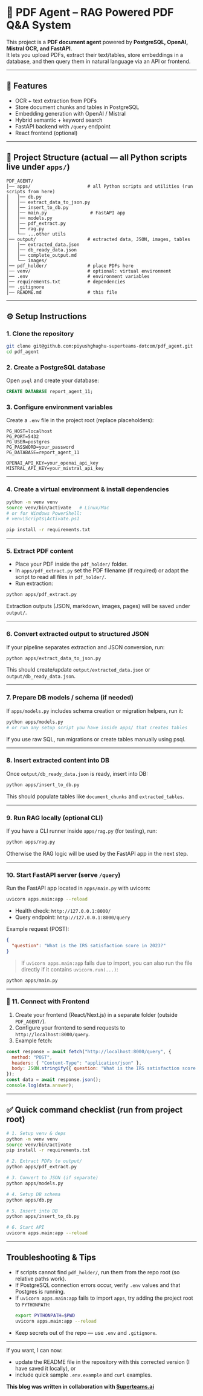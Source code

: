 # 📘 PDF Agent – RAG Powered PDF Q&A System

This project is a **PDF document agent** powered by **PostgreSQL, OpenAI, Mistral OCR, and FastAPI**.  
It lets you upload PDFs, extract their text/tables, store embeddings in a database, and then query them in natural language via an API or frontend.

---

## 🚀 Features
- OCR + text extraction from PDFs  
- Store document chunks and tables in PostgreSQL  
- Embedding generation with OpenAI / Mistral  
- Hybrid semantic + keyword search  
- FastAPI backend with `/query` endpoint  
- React frontend (optional)  

---

## 📂 Project Structure (actual — all Python scripts live under `apps/`)

```
PDF_AGENT/
│── apps/                     # all Python scripts and utilities (run scripts from here)
│   │── db.py
│   │── extract_data_to_json.py
│   │── insert_to_db.py
│   │── main.py                # FastAPI app
│   │── models.py
│   │── pdf_extract.py
│   │── rag.py
│   └── ...other utils
│── output/                   # extracted data, JSON, images, tables
│   │── extracted_data.json
│   │── db_ready_data.json
│   │── complete_output.md
│   └── images/
│── pdf_holder/               # place PDFs here
│── venv/                     # optional: virtual environment
│── .env                      # environment variables
│── requirements.txt          # dependencies
│── .gitignore
│── README.md                 # this file
```

---

## ⚙️ Setup Instructions

### 1. Clone the repository
```bash
git clone git@github.com:piyushghughu-superteams-dotcom/pdf_agent.git
cd pdf_agent
```

### 2. Create a PostgreSQL database
Open `psql` and create your database:
```sql
CREATE DATABASE report_agent_11;
```

### 3. Configure environment variables
Create a `.env` file in the project root (replace placeholders):

```
PG_HOST=localhost
PG_PORT=5432
PG_USER=postgres
PG_PASSWORD=your_password
PG_DATABASE=report_agent_11

OPENAI_API_KEY=your_openai_api_key
MISTRAL_API_KEY=your_mistral_api_key
```

---

### 4. Create a virtual environment & install dependencies
```bash
python -m venv venv
source venv/bin/activate   # Linux/Mac
# or for Windows PowerShell:
# venv\Scripts\Activate.ps1

pip install -r requirements.txt
```

---

### 5. Extract PDF content
- Place your PDF inside the `pdf_holder/` folder.  
- In `apps/pdf_extract.py` set the PDF filename (if required) or adapt the script to read all files in `pdf_holder/`.  
- Run extraction:

```bash
python apps/pdf_extract.py
```

Extraction outputs (JSON, markdown, images, pages) will be saved under `output/`.

---

### 6. Convert extracted output to structured JSON
If your pipeline separates extraction and JSON conversion, run:

```bash
python apps/extract_data_to_json.py
```

This should create/update `output/extracted_data.json` or `output/db_ready_data.json`.

---

### 7. Prepare DB models / schema (if needed)
If `apps/models.py` includes schema creation or migration helpers, run it:

```bash
python apps/models.py
# or run any setup script you have inside apps/ that creates tables
```

If you use raw SQL, run migrations or create tables manually using psql.

---

### 8. Insert extracted content into DB
Once `output/db_ready_data.json` is ready, insert into DB:

```bash
python apps/insert_to_db.py
```

This should populate tables like `document_chunks` and `extracted_tables`.

---

### 9. Run RAG locally (optional CLI)
If you have a CLI runner inside `apps/rag.py` (for testing), run:

```bash
python apps/rag.py
```

Otherwise the RAG logic will be used by the FastAPI app in the next step.

---

### 10. Start FastAPI server (serve `/query`)
Run the FastAPI app located in `apps/main.py` with uvicorn:

```bash
uvicorn apps.main:app --reload
```

- Health check: `http://127.0.0.1:8000/`  
- Query endpoint: `http://127.0.0.1:8000/query`  

Example request (POST):
```json
{
  "question": "What is the IRS satisfaction score in 2023?"
}
```

> If `uvicorn apps.main:app` fails due to import, you can also run the file directly if it contains `uvicorn.run(...)`:
```bash
python apps/main.py
```

---

### 🔗 11. Connect with Frontend
1. Create your frontend (React/Next.js) in a separate folder (outside `PDF_AGENT/`).  
2. Configure your frontend to send requests to `http://localhost:8000/query`.  
3. Example fetch:

```javascript
const response = await fetch("http://localhost:8000/query", {
  method: "POST",
  headers: { "Content-Type": "application/json" },
  body: JSON.stringify({ question: "What is the IRS satisfaction score in 2023?" })
});
const data = await response.json();
console.log(data.answer);
```

---

## ✅ Quick command checklist (run from project root)

```bash
# 1. Setup venv & deps
python -m venv venv
source venv/bin/activate
pip install -r requirements.txt

# 2. Extract PDFs to output/
python apps/pdf_extract.py

# 3. Convert to JSON (if separate)
python apps/models.py

# 4. Setup DB schema
python apps/db.py

# 5. Insert into DB
python apps/insert_to_db.py

# 6. Start API
uvicorn apps.main:app --reload
```

---

## Troubleshooting & Tips

- If scripts cannot find `pdf_holder/`, run them from the repo root (so relative paths work).  
- If PostgreSQL connection errors occur, verify `.env` values and that Postgres is running.  
- If `uvicorn apps.main:app` fails to import `apps`, try adding the project root to `PYTHONPATH`:
  ```bash
  export PYTHONPATH=$PWD
  uvicorn apps.main:app --reload
  ```
- Keep secrets out of the repo — use `.env` and `.gitignore`.

---

If you want, I can now:
- update the README file in the repository with this corrected version (I have saved it locally), or
- include quick sample `.env.example` and `curl` examples.
<p><strong>This blog was written in collaboration with <a href="https://www.superteams.ai">Superteams.ai</a></strong></p>
